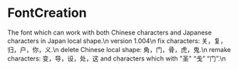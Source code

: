 # FontCreation
The font which can work with both Chinese characters and Japanese characters in Japan local shape.\n
version 1.004\n
fix characters: 关，复，归，户，你，义.\n
delete Chinese local shape: 角，门，骨，虎，鬼.\n
remake characters: 变，导，设，处，这 and characters which with "圣" “戋” “门”.\n
